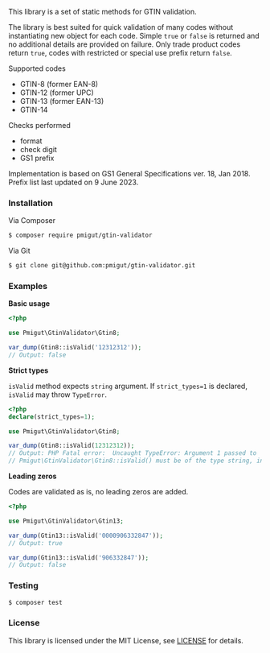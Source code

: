 This library is a set of static methods for GTIN validation.

The library is best suited for quick validation of many codes without instantiating new object for each code.
Simple `true` or `false` is returned and no additional details are provided on failure. Only trade product codes return
 `true`, codes with restricted or special use prefix return `false`.

Supported codes
 
- GTIN-8 (former EAN-8)
- GTIN-12 (former UPC)
- GTIN-13 (former EAN-13)
- GTIN-14

Checks performed

- format
- check digit
- GS1 prefix

Implementation is based on GS1 General Specifications ver. 18, Jan 2018.
Prefix list last updated on 9 June 2023.


### Installation

Via Composer

```bash
$ composer require pmigut/gtin-validator
```

Via Git

```bash
$ git clone git@github.com:pmigut/gtin-validator.git
```

### Examples

**Basic usage**

```php
<?php

use Pmigut\GtinValidator\Gtin8;

var_dump(Gtin8::isValid('12312312'));
// Output: false

```

**Strict types**

`isValid` method expects `string` argument. If `strict_types=1` is declared, `isValid` may throw `TypeError`.

```php
<?php
declare(strict_types=1);

use Pmigut\GtinValidator\Gtin8;

var_dump(Gtin8::isValid(12312312));
// Output: PHP Fatal error:  Uncaught TypeError: Argument 1 passed to
// Pmigut\GtinValidator\Gtin8::isValid() must be of the type string, integer given
```

**Leading zeros**

Codes are validated as is, no leading zeros are added.

```php
<?php

use Pmigut\GtinValidator\Gtin13;

var_dump(Gtin13::isValid('0000906332847'));
// Output: true

var_dump(Gtin13::isValid('906332847'));
// Output: false
``` 

### Testing

```bash
$ composer test
```

### License

This library is licensed under the MIT License, see [LICENSE](LICENSE) for details.